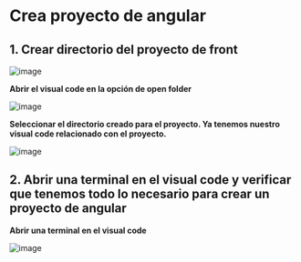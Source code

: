 # Crea proyecto de angular


## 1. Crear directorio del proyecto de front 

![image](https://user-images.githubusercontent.com/31961588/164351559-1f100a89-59cb-4c0c-8e9c-1de9c54e7fdf.png)

**Abrir el visual code en la opción de open folder**

![image](https://user-images.githubusercontent.com/31961588/164351651-45b9d0d7-0b73-4b43-8d98-711741592d5b.png)


**Seleccionar el directorio creado para el proyecto. Ya tenemos nuestro visual code relacionado con el proyecto.**

![image](https://user-images.githubusercontent.com/31961588/164351755-cc742d1b-b179-493f-a35a-30419e656345.png)

## 2. Abrir una terminal en el visual code y verificar que tenemos todo lo necesario para crear un proyecto de angular

**Abrir una terminal en el visual code**

![image](https://user-images.githubusercontent.com/31961588/164351956-3b9b9642-0994-4170-9bcd-bd10cb037231.png)
